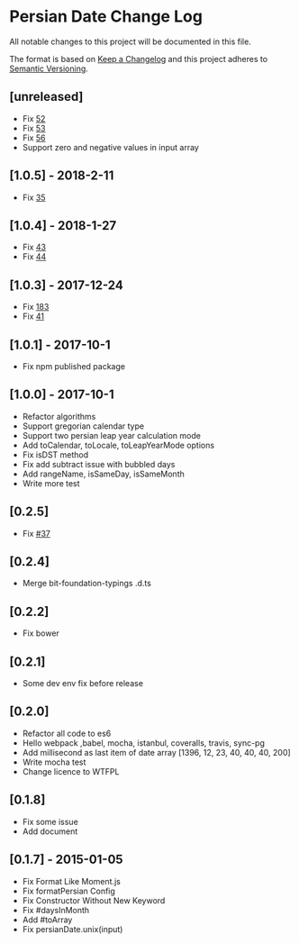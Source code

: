 # Persian Date Change Log
All notable changes to this project will be documented in this file.

The format is based on [Keep a Changelog](http://keepachangelog.com/) 
and this project adheres to [Semantic Versioning](http://semver.org/).

## [unreleased]
- Fix [52](https:g//github.com/babakhani/PersianDate/issues/52)
- Fix [53](https://github.com/babakhani/PersianDate/issues/53)
- Fix [56](https://github.com/babakhani/PersianDate/issues/56)
- Support zero and negative values in input array

## [1.0.5] - 2018-2-11
- Fix [35](https://github.com/babakhani/PersianDate/issues/35)

## [1.0.4] - 2018-1-27
- Fix [43](https://github.com/babakhani/PersianDate/issues/43)
- Fix [44](https://github.com/babakhani/PersianDate/issues/44)

## [1.0.3] - 2017-12-24
- Fix [183](https://github.com/babakhani/pwt.datepicker/issues/183)
- Fix [41](https://github.com/babakhani/PersianDate/issues/41)

## [1.0.1] - 2017-10-1
- Fix npm published package

## [1.0.0] - 2017-10-1
- Refactor algorithms
- Support gregorian calendar type
- Support two persian leap year calculation mode
- Add toCalendar, toLocale, toLeapYearMode options
- Fix isDST method
- Fix add subtract issue with bubbled days
- Add rangeName, isSameDay, isSameMonth
- Write more test

## [0.2.5]
- Fix [#37](https://github.com/babakhani/PersianDate/issues/37)

## [0.2.4]
- Merge bit-foundation-typings .d.ts

## [0.2.2]
- Fix bower 

## [0.2.1]
- Some dev env fix before release 

## [0.2.0] 
- Refactor all code to es6
- Hello webpack ,babel, mocha, istanbul, coveralls, travis, sync-pg
- Add millisecond as last item of date array [1396, 12, 23, 40, 40, 40, 200]
- Write mocha test
- Change licence to WTFPL

## [0.1.8]
- Fix some issue
- Add document

## [0.1.7] - 2015-01-05
- Fix Format Like Moment.js
- Fix formatPersian Config
- Fix Constructor Without New Keyword
- Fix #daysInMonth
- Add #toArray
- Fix persianDate.unix(input)  
